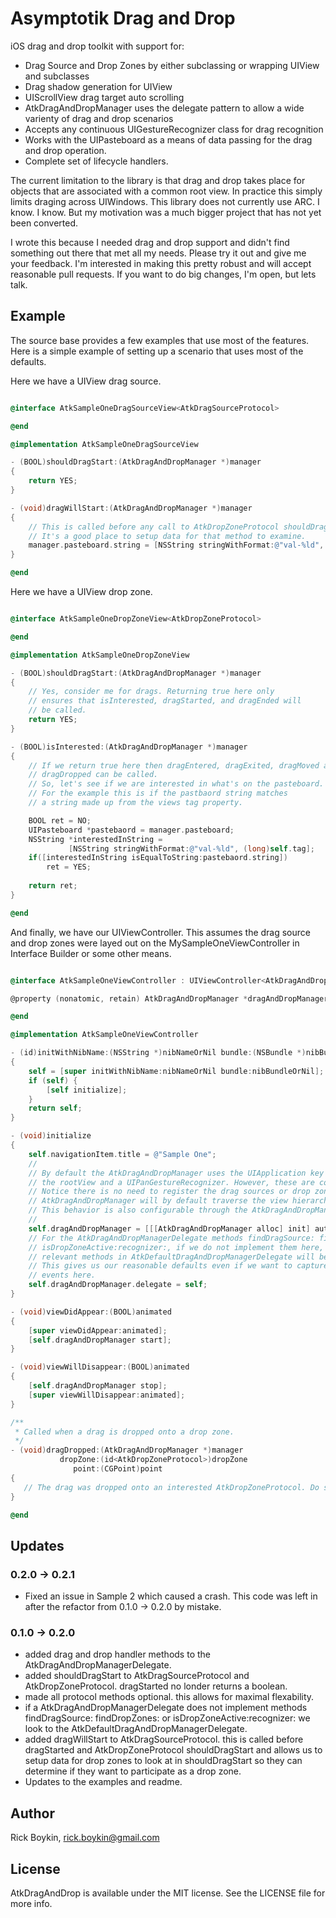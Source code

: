 Asymptotik Drag and Drop
=================

iOS drag and drop toolkit with support for:

* Drag Source and Drop Zones by either subclassing or wrapping UIView and subclasses
* Drag shadow generation for UIView
* UIScrollView drag target auto scrolling  
* AtkDragAndDropManager uses the delegate pattern to allow a wide varienty of drag and drop scenarios
* Accepts any continuous UIGestureRecognizer class for drag recognition
* Works with the UIPasteboard as a means of data passing for the drag and drop operation.
* Complete set of lifecycle handlers.

The current limitation to the library is that drag and drop takes place for objects that are associated with a common root view. In practice this simply limits draging across UIWindows. This library does not currently use ARC. I know. I know. But my motivation was a much bigger project that has not yet been converted.

I wrote this because I needed drag and drop support and didn't find something out there that met all my needs. Please try it out and give me your feedback. I'm interested in making this pretty robust and will accept reasonable pull requests. If you want to do big changes, I'm open, but lets talk.

Example
--------

The source base provides a few examples that use most of the features. Here is a simple example of setting up a scenario that uses most of the defaults.

Here we have a UIView drag source.

```objective-c

@interface AtkSampleOneDragSourceView<AtkDragSourceProtocol>

@end

@implementation AtkSampleOneDragSourceView

- (BOOL)shouldDragStart:(AtkDragAndDropManager *)manager
{
    return YES;
}

- (void)dragWillStart:(AtkDragAndDropManager *)manager
{
    // This is called before any call to AtkDropZoneProtocol shouldDragStart. 
    // It's a good place to setup data for that method to examine.
    manager.pasteboard.string = [NSString stringWithFormat:@"val-%ld", (long)self.tag];
}

@end

```

Here we have a UIView drop zone.

```objective-c

@interface AtkSampleOneDropZoneView<AtkDropZoneProtocol>

@end

@implementation AtkSampleOneDropZoneView

- (BOOL)shouldDragStart:(AtkDragAndDropManager *)manager
{
    // Yes, consider me for drags. Returning true here only
    // ensures that isInterested, dragStarted, and dragEnded will
    // be called. 
    return YES;
}

- (BOOL)isInterested:(AtkDragAndDropManager *)manager
{
    // If we return true here then dragEntered, dragExited, dragMoved and 
    // dragDropped can be called.
    // So, let's see if we are interested in what's on the pasteboard.
    // For the example this is if the pastbaord string matches
    // a string made up from the views tag property.

    BOOL ret = NO;
    UIPasteboard *pastebaord = manager.pasteboard;
    NSString *interestedInString = 
    	     [NSString stringWithFormat:@"val-%ld", (long)self.tag];
    if([interestedInString isEqualToString:pastebaord.string])
        ret = YES;
    
    return ret;
}

@end

```

And finally, we have our UIViewController. This assumes the drag source and drop zones were layed out on the MySampleOneViewController in Interface Builder or some other means. 

```objective-c

@interface AtkSampleOneViewController : UIViewController<AtkDragAndDropManagerDelegate>

@property (nonatomic, retain) AtkDragAndDropManager *dragAndDropManager;

@end

@implementation AtkSampleOneViewController

- (id)initWithNibName:(NSString *)nibNameOrNil bundle:(NSBundle *)nibBundleOrNil
{
    self = [super initWithNibName:nibNameOrNil bundle:nibBundleOrNil];
    if (self) {
        [self initialize];
    }
    return self;
}

- (void)initialize
{
    self.navigationItem.title = @"Sample One";
    //
    // By default the AtkDragAndDropManager uses the UIApplication key windows as 
    // the rootView and a UIPanGestureRecognizer. However, these are configurable.
    // Notice there is no need to register the drag sources or drop zones. The
    // AtkDragAndDropManager will by default traverse the view hierarch and find them. 
    // This behavior is also configurable through the AtkDragAndDropManager delegate.
    //
    self.dragAndDropManager = [[[AtkDragAndDropManager alloc] init] autorelease];
    // For the AtkDragAndDropManagerDelegate methods findDragSource: finrDropZones: and
    // isDropZoneActive:recognizer:, if we do not implement them here, the 
    // relevant methods in AtkDefaultDragAndDropManagerDelegate will be called.
    // This gives us our reasonable defaults even if we want to capture drag and drop
    // events here.
    self.dragAndDropManager.delegate = self;
}

- (void)viewDidAppear:(BOOL)animated
{
    [super viewDidAppear:animated];
    [self.dragAndDropManager start];
}

- (void)viewWillDisappear:(BOOL)animated
{
    [self.dragAndDropManager stop];
    [super viewWillDisappear:animated];
}

/**
 * Called when a drag is dropped onto a drop zone.
 */
- (void)dragDropped:(AtkDragAndDropManager *)manager
           dropZone:(id<AtkDropZoneProtocol>)dropZone 
              point:(CGPoint)point
{
   // The drag was dropped onto an interested AtkDropZoneProtocol. Do something with it.
}

@end

```

<!---
[![Version](http://cocoapod-badges.herokuapp.com/v/AtkDragAndDrop/badge.png)](http://cocoadocs.org/docsets/AtkDragAndDrop)
[![Platform](http://cocoapod-badges.herokuapp.com/p/AtkDragAndDrop/badge.png)](http://cocoadocs.org/docsets/AtkDragAndDrop)

## Usage

To run the example project; clone the repo, and run `pod install` from the Project directory first.

## Requirements

## Installation

AtkDragAndDrop is available through [CocoaPods](http://cocoapods.org), to install
it simply add the following line to your Podfile:

    pod "AtkDragAndDrop"

-->

## Updates
### 0.2.0 -> 0.2.1

* Fixed an issue in Sample 2 which caused a crash. This code was left in after the refactor from 0.1.0 -> 0.2.0 by mistake.

### 0.1.0 -> 0.2.0

* added drag and drop handler methods to the AtkDragAndDropManagerDelegate.
* added shouldDragStart to AtkDragSourceProtocol and AtkDropZoneProtocol. dragStarted no londer returns a boolean.
* made all protocol methods optional. this allows for maximal flexability.
* if a AtkDragAndDropManagerDelegate does not implement methods findDragSource: findDropZones: or isDropZoneActive:recognizer: we look to the AtkDefaultDragAndDropManagerDelegate.
* added dragWillStart to AtkDragSourceProtocol. this is called before dragStarted and AtkDropZoneProtocol shouldDragStart and allows us to setup data for drop zones to look at in shouldDragStart so they can determine if they want to participate as a drop zone.
* Updates to the examples and readme.

## Author

Rick Boykin, rick.boykin@gmail.com

## License

AtkDragAndDrop is available under the MIT license. See the LICENSE file for more info.

